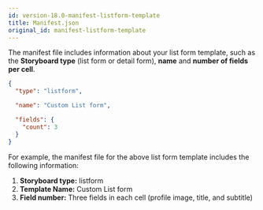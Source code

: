 ```yaml
---
id: version-18.0-manifest-listform-template
title: Manifest.json
original_id: manifest-listform-template
---
```


The manifest file includes information about your list form template, such as the **Storyboard type** (list form or detail form), **name** and **number of fields per cell**.

```json
{
  "type": "listform",

  "name": "Custom List form",

  "fields": {
    "count": 3
  }
}

```

For example, the manifest file for the above list form template  includes the following information:

1. **Storyboard type:** listform
2. **Template Name:** Custom List form
3. **Field number:** Three fields in each cell (profile image, title, and subtitle)
